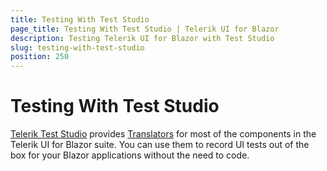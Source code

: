 ```yaml
---
title: Testing With Test Studio
page_title: Testing With Test Studio | Telerik UI for Blazor
description: Testing Telerik UI for Blazor with Test Studio
slug: testing-with-test-studio
position: 250
---
```


# Testing With Test Studio

[Telerik Test Studio](https://docs.telerik.com/teststudio/) provides [Translators](https://docs.telerik.com/teststudio/general-information/test-recording/translators) for most of the components in the Telerik UI for Blazor suite. You can use them to record UI tests out of the box for your Blazor applications without the need to code.
